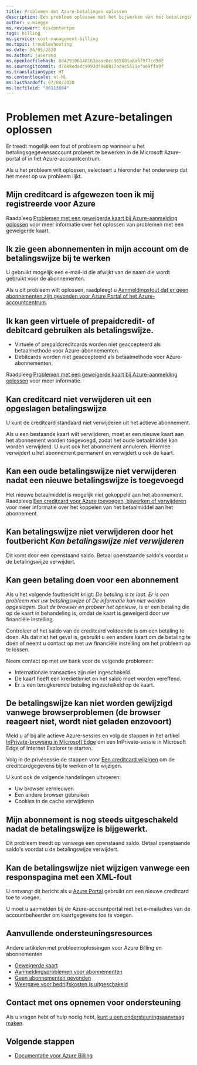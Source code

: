 ```yaml
---
title: Problemen met Azure-betalingen oplossen
description: Een probleem oplossen met het bijwerken van het betalingsgegevensaccount in de Microsoft Azure-portal of het Azure-accountcentrum.
author: v-miegge
ms.reviewerr: dcscontentpm
tags: billing
ms.service: cost-management-billing
ms.topic: troubleshooting
ms.date: 06/05/2020
ms.author: jaserano
ms.openlocfilehash: 8d429106148163eaae8cc905801a8a6f9f7cd982
ms.sourcegitcommit: d7008edadc9993df960817ad4c5521efa69ffa9f
ms.translationtype: HT
ms.contentlocale: nl-NL
ms.lasthandoff: 07/08/2020
ms.locfileid: "86113884"
---
```

# <a name="troubleshoot-azure-payment-issues"></a>Problemen met Azure-betalingen oplossen

Er treedt mogelijk een fout of probleem op wanneer u het betalingsgegevensaccount probeert te bewerken in de Microsoft Azure-portal of in het Azure-accountcentrum.

Als u het probleem wilt oplossen, selecteert u hieronder het onderwerp dat het meest op uw probleem lijkt.

## <a name="my-credit-card-was-declined-when-i-tried-to-sign-up-for-azure"></a>Mijn creditcard is afgewezen toen ik mij registreerde voor Azure

Raadpleeg [Problemen met een geweigerde kaart bij Azure-aanmelding oplossen](troubleshoot-declined-card.md) voor meer informatie over het oplossen van problemen met een geweigerde kaart.

## <a name="unable-to-see-subscriptions-under-my-account-to-update-the-payment-method"></a>Ik zie geen abonnementen in mijn account om de betalingswijze bij te werken

U gebruikt mogelijk een e-mail-id die afwijkt van de naam die wordt gebruikt voor de abonnementen.

Als u dit probleem wilt oplossen, raadpleegt u [Aanmeldingsfout dat er geen abonnementen zijn gevonden voor Azure Portal of het Azure-accountcentrum](no-subscriptions-found.md).

## <a name="unable-to-use-a-virtual-or-prepaid-credit-or-debit-card-as-a-payment-method"></a>Ik kan geen virtuele of prepaidcredit- of debitcard gebruiken als betalingswijze.

*   Virtuele of prepaidcreditcards worden niet geaccepteerd als betaalmethode voor Azure-abonnementen.
*   Debitcards worden niet geaccepteerd als betaalmethode voor Azure-abonnementen.

Raadpleeg [Problemen met een geweigerde kaart bij Azure-aanmelding oplossen](troubleshoot-declined-card.md) voor meer informatie.

## <a name="unable-to-remove-a-credit-card-from-a-saved-billing-payment-method"></a>Kan creditcard niet verwijderen uit een opgeslagen betalingswijze

U kunt de creditcard standaard niet verwijderen uit het actieve abonnement.

Als u een bestaande kaart wilt verwijderen, moet er een nieuwe kaart aan het abonnement worden toegevoegd, zodat het oude betaalmiddel kan worden verwijderd. U kunt ook het abonnement annuleren. Hiermee verwijdert u het abonnement permanent en verwijdert u ook de kaart.

## <a name="unable-to-delete-an-old-payment-method-after-adding-a-new-payment-method"></a>Kan een oude betalingswijze niet verwijderen nadat een nieuwe betalingswijze is toegevoegd

Het nieuwe betaalmiddel is mogelijk niet gekoppeld aan het abonnement. Raadpleeg [Een creditcard voor Azure toevoegen, bijwerken of verwijderen](change-credit-card.md) voor meer informatie over het koppelen van het betaalmiddel aan het abonnement.

## <a name="unable-to-delete-a-payment-method-because-of-cannot-delete-payment-method-error"></a>Kan betalingswijze niet verwijderen door het foutbericht *Kan betalingswijze niet verwijderen*

Dit komt door een openstaand saldo. Betaal openstaande saldo's voordat u de betalingswijze verwijdert.

## <a name="unable-to-make-payment-for-a-subscription"></a>Kan geen betaling doen voor een abonnement

Als u het volgende foutbericht krijgt: *De betaling is te laat. Er is een probleem met uw betalingswijze* of *De informatie kan niet worden opgeslagen. Sluit de browser en probeer het opnieuw*, is er een betaling die op de kaart in behandeling is, omdat de kaart is geweigerd door uw financiële instelling.

Controleer of het saldo van de creditcard voldoende is om een betaling te doen. Als dat niet het geval is, gebruikt u een andere kaart om de betaling te doen of neemt u contact op met uw financiële instelling om het probleem op te lossen.

Neem contact op met uw bank voor de volgende problemen:

- Internationale transacties zijn niet ingeschakeld.
- De kaart heeft een kredietlimiet en het saldo moet worden vereffend.
- Er is een terugkerende betaling ingeschakeld op de kaart.

## <a name="unable-to-change-payment-method-because-of-browser-issues-browser-does-not-respond-does-not-load-and-so-on"></a>De betalingswijze kan niet worden gewijzigd vanwege browserproblemen (de browser reageert niet, wordt niet geladen enzovoort)

Meld u af bij alle actieve Azure-sessies en volg de stappen in het artikel [InPrivate-browsing in Microsoft Edge](https://support.microsoft.com/help/4026200/microsoft-edge-browse-inprivate) om een InPrivate-sessie in Microsoft Edge of Internet Explorer te starten.

Volg in de privésessie de stappen voor [Een creditcard wijzigen](change-credit-card.md) om de creditcardgegevens bij te werken of te wijzigen.

U kunt ook de volgende handelingen uitvoeren:

- Uw browser vernieuwen
- Een andere browser gebruiken
- Cookies in de cache verwijderen

## <a name="my-subscription-is-still-disabled-after-updating-the-payment-method"></a>Mijn abonnement is nog steeds uitgeschakeld nadat de betalingswijze is bijgewerkt.

Dit probleem treedt op vanwege een openstaand saldo. Betaal openstaande saldo's voordat u de betalingswijze verwijdert.

## <a name="unable-to-change-payment-method-because-of-an-xml-error-response-page"></a>Kan de betalingswijze niet wijzigen vanwege een responspagina met een XML-fout

U ontvangt dit bericht als u [Azure Portal](https://portal.azure.com/) gebruikt om een nieuwe creditcard toe te voegen.

U moet u aanmelden bij de Azure-accountportal met het e-mailadres van de accountbeheerder om kaartgegevens toe te voegen.

## <a name="additional-help-resources"></a>Aanvullende ondersteuningsresources

Andere artikelen met probleemoplossingen voor Azure Billing en abonnementen

- [Geweigerde kaart](troubleshoot-declined-card.md)
- [Aanmeldingsproblemen voor abonnementen](troubleshoot-sign-in-issue.md)
- [Geen abonnementen gevonden](no-subscriptions-found.md)
- [Weergave voor bedrijfskosten is uitgeschakeld](enterprise-mgmt-grp-troubleshoot-cost-view.md)

## <a name="contact-us-for-help"></a>Contact met ons opnemen voor ondersteuning

Als u vragen hebt of hulp nodig hebt, [kunt u een ondersteuningsaanvraag maken](https://ms.portal.azure.com/#blade/Microsoft_Azure_Support/HelpAndSupportBlade/newsupportrequest).

## <a name="next-steps"></a>Volgende stappen

- [Documentatie voor Azure Billing](../../billing/index.md)

